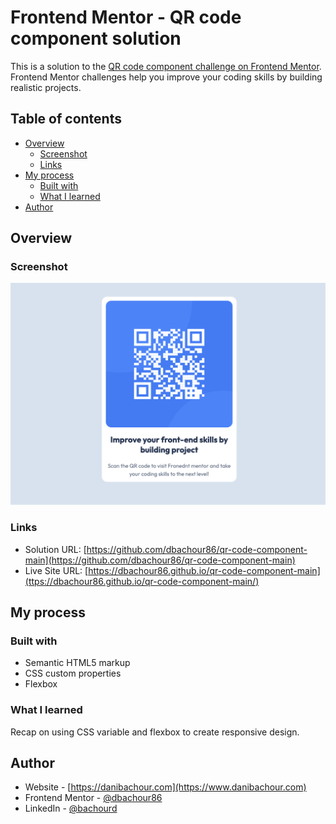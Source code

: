# Frontend Mentor - QR code component solution

This is a solution to the [QR code component challenge on Frontend Mentor](https://www.frontendmentor.io/challenges/qr-code-component-iux_sIO_H). Frontend Mentor challenges help you improve your coding skills by building realistic projects. 

## Table of contents

- [Overview](#overview)
  - [Screenshot](#screenshot)
  - [Links](#links)
- [My process](#my-process)
  - [Built with](#built-with)
  - [What I learned](#what-i-learned)
- [Author](#author)


## Overview

### Screenshot

![](./qr-code-component-ss.png)


### Links

- Solution URL: [https://github.com/dbachour86/qr-code-component-main](https://github.com/dbachour86/qr-code-component-main)
- Live Site URL: [https://dbachour86.github.io/qr-code-component-main](ttps://dbachour86.github.io/qr-code-component-main/)

## My process

### Built with

- Semantic HTML5 markup
- CSS custom properties
- Flexbox


### What I learned

Recap on using CSS variable and  flexbox to create responsive design.


## Author

- Website - [https://danibachour.com](https://www.danibachour.com)
- Frontend Mentor - [@dbachour86](https://www.frontendmentor.io/profile/dbachour86)
- LinkedIn - [@bachourd](https://www.linkedin.com/in/bachourd/)


